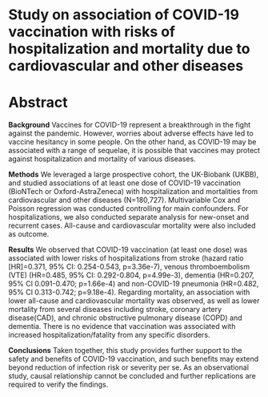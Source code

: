 
# Study on association of COVID-19 vaccination with risks of hospitalization and mortality due to cardiovascular and other diseases

# Abstract 

**Background**   Vaccines for COVID-19 represent a breakthrough in the fight against the pandemic. However, worries about adverse effects have led to vaccine hesitancy in some people. On the other hand, as COVID-19 may be associated with a range of sequelae, it is possible that vaccines may protect against hospitalization and mortality of various diseases.

**Methods**    We leveraged a large prospective cohort, the UK-Biobank (UKBB), and studied associations of at least one dose of COVID-19 vaccination (BioNTech or Oxford-AstraZeneca) with hospitalization and mortalities from cardiovascular and other diseases (N=180,727). Multivariable Cox and Poisson regression was conducted controlling for main confounders. For hospitalizations, we also conducted separate analysis for new-onset and recurrent cases. All-cause and cardiovascular mortality were also included as outcome. 

**Results**    We observed that COVID-19 vaccination (at least one dose) was associated with lower risks of hospitalizations from stroke (hazard ratio [HR]=0.371, 95% CI: 0.254-0.543, p=3.36e-7), venous thromboembolism (VTE) (HR=0.485, 95% CI: 0.292-0.804, p=4.99e-3), dementia (HR=0.207, 95% CI 0.091-0.470; p=1.66e-4) and non-COVID-19 pneumonia (HR=0.482, 95% CI 0.313-0.742; p=9.18e-4). Regarding mortality, an association with lower all-cause and cardiovascular mortality was observed, as well as lower mortality from several diseases including stroke, coronary artery disease(CAD), and chronic obstructive pulmonary disease (COPD) and dementia. There is no evidence that vaccination was associated with increased hospitalization/fatality from any specific disorders. 

**Conclusions**    Taken together, this study provides further support to the safety and benefits of COVID-19 vaccination, and such benefits may extend beyond reduction of infection risk or severity per se. As an observational study, causal relationship cannot be concluded and further replications are required to verify the findings. 
